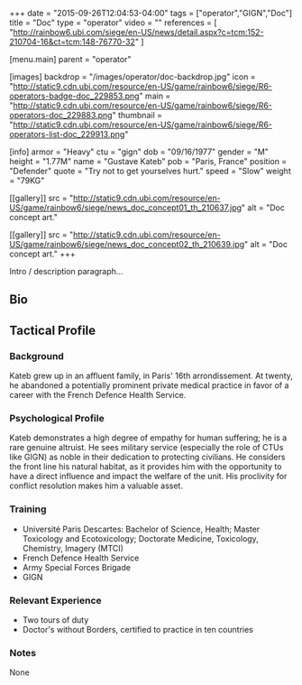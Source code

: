 +++
date = "2015-09-26T12:04:53-04:00"
tags = ["operator","GIGN","Doc"]
title = "Doc"
type = "operator"
video = ""
references = [
  "http://rainbow6.ubi.com/siege/en-US/news/detail.aspx?c=tcm:152-210704-16&ct=tcm:148-76770-32"
]

[menu.main]
  parent = "operator"

[images]
  backdrop = "/images/operator/doc-backdrop.jpg"
  icon = "http://static9.cdn.ubi.com/resource/en-US/game/rainbow6/siege/R6-operators-badge-doc_229853.png"
  main = "http://static9.cdn.ubi.com/resource/en-US/game/rainbow6/siege/R6-operators-doc_229883.png"
  thumbnail = "http://static9.cdn.ubi.com/resource/en-US/game/rainbow6/siege/R6-operators-list-doc_229913.png"

[info]
  armor = "Heavy"
  ctu = "gign"
  dob = "09/16/1977"
  gender = "M"
  height = "1.77M"
  name = "Gustave Kateb"
  pob = "Paris, France"
  position = "Defender"
  quote = "Try not to get yourselves hurt."
  speed = "Slow"
  weight = "79KG"

[[gallery]]
  src = "http://static9.cdn.ubi.com/resource/en-US/game/rainbow6/siege/news_doc_concept01_th_210637.jpg"
  alt = "Doc concept art."

[[gallery]]
  src = "http://static9.cdn.ubi.com/resource/en-US/game/rainbow6/siege/news_doc_concept02_th_210639.jpg"
  alt = "Doc concept art."
+++

Intro / description paragraph...<!--more-->

## Bio

## Tactical Profile

### Background

Kateb grew up in an affluent family, in Paris' 16th arrondissement. At twenty, he abandoned a potentially prominent private medical practice in favor of a career with the French Defence Health Service.

### Psychological Profile

Kateb demonstrates a high degree of empathy for human suffering; he is a rare genuine altruist. He sees military service (especially the role of CTUs like GIGN) as noble in their dedication to protecting civilians. He considers the front line his natural habitat, as it provides him with the opportunity to have a direct influence and impact the welfare of the unit. His proclivity for conflict resolution makes him a valuable asset.

### Training

* Université Paris Descartes: Bachelor of Science, Health; Master Toxicology and Ecotoxicology; Doctorate Medicine, Toxicology, Chemistry, Imagery (MTCI)
* French Defence Health Service
* Army Special Forces Brigade
* GIGN

### Relevant Experience

* Two tours of duty
* Doctor's without Borders, certified to practice in ten countries

### Notes

None
